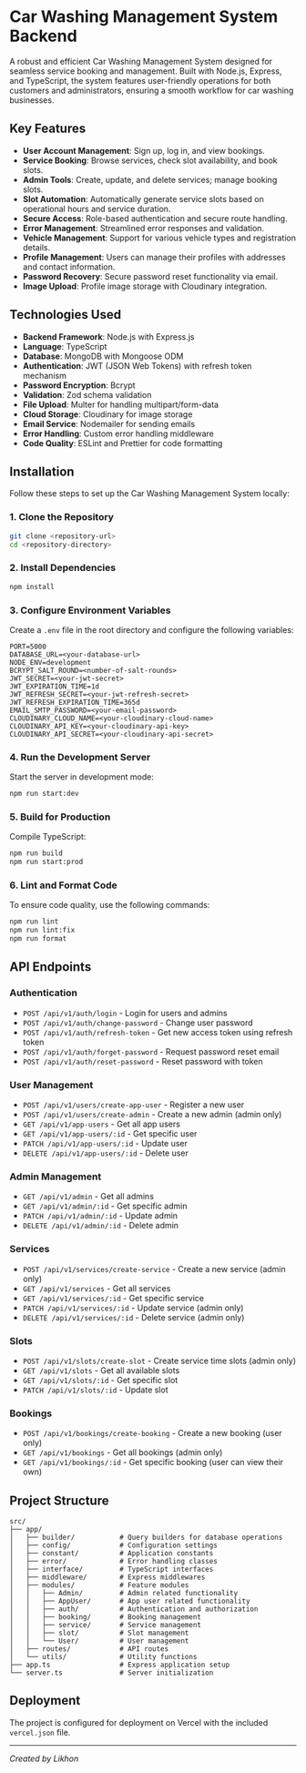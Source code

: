 # Car Washing Management System Backend

A robust and efficient Car Washing Management System designed for seamless service booking and management. Built with Node.js, Express, and TypeScript, the system features user-friendly operations for both customers and administrators, ensuring a smooth workflow for car washing businesses.

## Key Features

- **User Account Management**: Sign up, log in, and view bookings.
- **Service Booking**: Browse services, check slot availability, and book slots.
- **Admin Tools**: Create, update, and delete services; manage booking slots.
- **Slot Automation**: Automatically generate service slots based on operational hours and service duration.
- **Secure Access**: Role-based authentication and secure route handling.
- **Error Management**: Streamlined error responses and validation.
- **Vehicle Management**: Support for various vehicle types and registration details.
- **Profile Management**: Users can manage their profiles with addresses and contact information.
- **Password Recovery**: Secure password reset functionality via email.
- **Image Upload**: Profile image storage with Cloudinary integration.

## Technologies Used

- **Backend Framework**: Node.js with Express.js
- **Language**: TypeScript
- **Database**: MongoDB with Mongoose ODM
- **Authentication**: JWT (JSON Web Tokens) with refresh token mechanism
- **Password Encryption**: Bcrypt
- **Validation**: Zod schema validation
- **File Upload**: Multer for handling multipart/form-data
- **Cloud Storage**: Cloudinary for image storage
- **Email Service**: Nodemailer for sending emails
- **Error Handling**: Custom error handling middleware
- **Code Quality**: ESLint and Prettier for code formatting

## Installation

Follow these steps to set up the Car Washing Management System locally:

### 1. Clone the Repository

```bash
git clone <repository-url>
cd <repository-directory>
```

### 2. Install Dependencies

```bash
npm install
```

### 3. Configure Environment Variables

Create a `.env` file in the root directory and configure the following variables:

```plaintext
PORT=5000
DATABASE_URL=<your-database-url>
NODE_ENV=development
BCRYPT_SALT_ROUND=<number-of-salt-rounds>
JWT_SECRET=<your-jwt-secret>
JWT_EXPIRATION_TIME=1d
JWT_REFRESH_SECRET=<your-jwt-refresh-secret>
JWT_REFRESH_EXPIRATION_TIME=365d
EMAIL_SMTP_PASSWORD=<your-email-password>
CLOUDINARY_CLOUD_NAME=<your-cloudinary-cloud-name>
CLOUDINARY_API_KEY=<your-cloudinary-api-key>
CLOUDINARY_API_SECRET=<your-cloudinary-api-secret>
```

### 4. Run the Development Server

Start the server in development mode:

```bash
npm run start:dev
```

### 5. Build for Production

Compile TypeScript:

```bash
npm run build
npm run start:prod
```

### 6. Lint and Format Code

To ensure code quality, use the following commands:

```bash
npm run lint
npm run lint:fix
npm run format
```

## API Endpoints

### Authentication

- `POST /api/v1/auth/login` - Login for users and admins
- `POST /api/v1/auth/change-password` - Change user password
- `POST /api/v1/auth/refresh-token` - Get new access token using refresh token
- `POST /api/v1/auth/forget-password` - Request password reset email
- `POST /api/v1/auth/reset-password` - Reset password with token

### User Management

- `POST /api/v1/users/create-app-user` - Register a new user
- `POST /api/v1/users/create-admin` - Create a new admin (admin only)
- `GET /api/v1/app-users` - Get all app users
- `GET /api/v1/app-users/:id` - Get specific user
- `PATCH /api/v1/app-users/:id` - Update user
- `DELETE /api/v1/app-users/:id` - Delete user

### Admin Management

- `GET /api/v1/admin` - Get all admins
- `GET /api/v1/admin/:id` - Get specific admin
- `PATCH /api/v1/admin/:id` - Update admin
- `DELETE /api/v1/admin/:id` - Delete admin

### Services

- `POST /api/v1/services/create-service` - Create a new service (admin only)
- `GET /api/v1/services` - Get all services
- `GET /api/v1/services/:id` - Get specific service
- `PATCH /api/v1/services/:id` - Update service (admin only)
- `DELETE /api/v1/services/:id` - Delete service (admin only)

### Slots

- `POST /api/v1/slots/create-slot` - Create service time slots (admin only)
- `GET /api/v1/slots` - Get all available slots
- `GET /api/v1/slots/:id` - Get specific slot
- `PATCH /api/v1/slots/:id` - Update slot

### Bookings

- `POST /api/v1/bookings/create-booking` - Create a new booking (user only)
- `GET /api/v1/bookings` - Get all bookings (admin only)
- `GET /api/v1/bookings/:id` - Get specific booking (user can view their own)

## Project Structure

```
src/
├── app/
│   ├── builder/           # Query builders for database operations
│   ├── config/            # Configuration settings
│   ├── constant/          # Application constants
│   ├── error/             # Error handling classes
│   ├── interface/         # TypeScript interfaces
│   ├── middleware/        # Express middlewares
│   ├── modules/           # Feature modules
│   │   ├── Admin/         # Admin related functionality
│   │   ├── AppUser/       # App user related functionality
│   │   ├── auth/          # Authentication and authorization
│   │   ├── booking/       # Booking management
│   │   ├── service/       # Service management
│   │   ├── slot/          # Slot management
│   │   └── User/          # User management
│   ├── routes/            # API routes
│   └── utils/             # Utility functions
├── app.ts                 # Express application setup
└── server.ts              # Server initialization
```

## Deployment

The project is configured for deployment on Vercel with the included `vercel.json` file.

---

_Created by Likhon_
